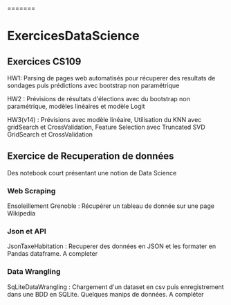 
=======
# ExercicesDataScience

## Exercices CS109

HW1: Parsing de pages web automatisés pour récuperer des resultats de sondages puis prédictions avec bootstrap non paramétrique

HW2 : Prévisions de résultats d'élections avec du bootstrap non paramétrique, modèles linéaires et modèle Logit

HW3(v14) : Prévisions avec modèle linéaire, Utilisation du KNN avec gridSearch et CrossValidation, Feature Selection avec Truncated SVD GridSearch et CrossValidation


## Exercice de Recuperation de données
Des notebook court présentant une notion de Data Science

### Web Scraping
Ensoleillement Grenoble : Récupérer un tableau de donnée sur une page Wikipedia

### Json et API
JsonTaxeHabitation : Recuperer des données en JSON et les formater en Pandas dataframe. A completer

### Data Wrangling
SqLiteDataWrangling : Chargement d'un dataset en csv puis enregistrement dans une BDD en SQLite. Quelques manips de données. A compléter


